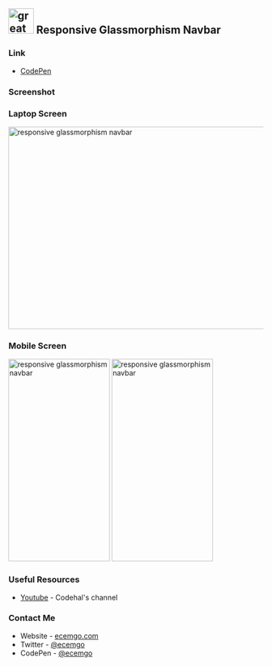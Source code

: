 ## <img src="https://user-images.githubusercontent.com/13468728/233831804-0f5c7ee5-d654-4c13-9c77-a5bd6dc4fe74.jpg" title="great tricks" alt="great tricks" width="50" height="50"/> Responsive Glassmorphism Navbar

### Link

- [CodePen](https://codepen.io/ecemgo/pen/KKrYaye)

### Screenshot

<div align="left">
<h3>Laptop Screen</h3>
<img src="https://github.com/ecemgo/mini-samples-great-tricks/assets/13468728/9e987d8a-df23-4d43-82f9-63a8c42c1f00" title="draggable image slider" alt="responsive glassmorphism navbar" width="600" height="400"/>
<h3>Mobile Screen</h3>
<img src="https://github.com/ecemgo/mini-samples-great-tricks/assets/13468728/31d52f8e-6116-4a97-8b5a-cca2a51fdda0" title="draggable image slider" alt="responsive glassmorphism navbar" width="200" height="400"/>
  <img src="https://github.com/ecemgo/mini-samples-great-tricks/assets/13468728/23b15c04-976c-4c16-b952-f84affc1d347" title="draggable image slider" alt="responsive glassmorphism navbar" width="200" height="400"/>
</div>

### Useful Resources

- [Youtube](https://www.youtube.com/watch?v=yE9DLIoDwCg) - Codehal's channel

### Contact Me

- Website - [ecemgo.com](https://www.ecemgo.com/)
- Twitter - [@ecemgo](https://twitter.com/ecemgo)
- CodePen - [@ecemgo](https://codepen.io/ecemgo)
